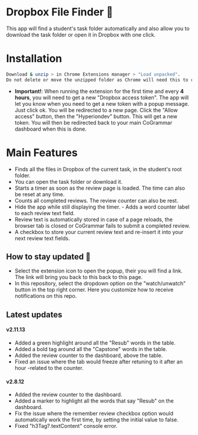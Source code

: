 # Dropbox File Finder 📝  
This app will find a student's task folder automatically and also allow you to download the task folder or open it in Dropbox with one click.

# Installation
~~~bash  
Download & unzip > in Chrome Extensions manager > "Load unpacked".
Do not delete or move the unzipped folder as Chrome will need this to run the extension correctly.
~~~
- **Important!**:
When running the extension for the first time and every 
**4 hours**, you will need to get a new "Dropbox access token". 
The app will let you know when you need to get a new 
token with a popup message. Just click ok. 
You will be redirected to a new page. 
Click the "Allow access" button,  then the "Hyperiondev" 
button. This will get a new token. You will then be 
redirected back to your main CoGrammar 
dashboard when this is done.

 
# Main Features 
- Finds all the files in Dropbox of the current task, in the student's root folder.
- You can open the task folder or download it.
- Starts a timer as soon as the review page is loaded. The time can also be reset at any time.
- Counts all completed reviews. The review counter can also be rest.
- Hide the app while still displaying the timer. - Adds a word counter label to each review text field.
- Review text is automatically stored in case of a page reloads, the browser tab is closed or CoGrammar fails to submit a completed review.
- A checkbox to store your current review text and re-insert it into your next review text fields.

## How to stay updated 🚀  
- Select the extension icon to open the popup, their you will find a link. 
The link will bring you back to this back to this page.
- In this repository, select the dropdown option on the "watch/unwatch" button in the top right corner. 
Here you customize how to receive notifications on this repo.

## Latest updates

#### v2.11.13
- Added a green highlight around all the "Resub" words in the table.
- Added a bold tag around all the "Capstone" words in the table.
- Added the review counter to the dashboard, above the table.
- Fixed an issue where the tab would freeze after retuning to it after an hour -related to the counter.

#### v2.8.12
- Added the review counter to the dashboard.
- Added a marker to highlight all the words that say "Resub" on the dashboard.
- Fix the issue where the remember review checkbox option would automatically work the first time, by setting the initial value to false.
- Fixed "h3Tag?.textContent" console error.









